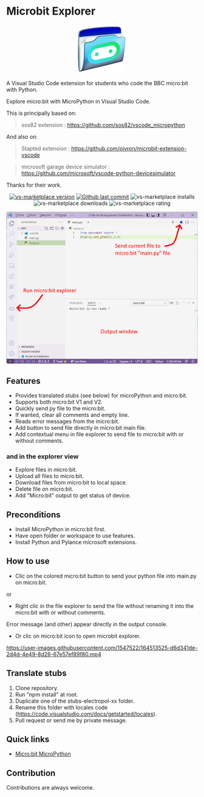 # Microbit Explorer
<p align="center">
<img src="image/microbit-explorer.png" alt="Explorer file on Micro:bit!">
</p>
A Visual Studio Code extension for students who code the BBC micro:bit with Python. 

Explore micro:bit with MicroPython in Visual Studio Code.

This is principally based on:
> sos82 extension : https://github.com/sos82/vscode_micropython

And also on:
> Stapted extension : https://github.com/oivron/microbit-extension-vscode

> microsoft garage device simulator : https://github.com/microsoft/vscode-python-devicesimulator

Thanks for their work.
<p align="center">
<a href="https://marketplace.visualstudio.com/items?itemName=electropol-fr.microbit-explorer"><img src="https://badgen.net/vs-marketplace/v/electropol-fr.microbit-explorer?icon=visualstudio" alt="vs-marketplace version"></a>
<a href="https://github.com/FrankSAURET/microbit-explorer"><img src="https://badgen.net/github/last-commit/FrankSAURET/microbit-explorer?icon=github" alt="Github last commit"></a>
<img src="https://badgen.net/vs-marketplace/i/electropol-fr.microbit-explorer" alt="vs-marketplace installs">
<img src="https://badgen.net/vs-marketplace/d/electropol-fr.microbit-explorer?color=cyan" alt="vs-marketplace downloads">
<img src="https://badgen.net/vs-marketplace/rating/electropol-fr.microbit-explorer" alt="vs-marketplace rating">
</p>

![Explorer file on Micro:bit!](image/first_view.png "Explorer file on Micro:bit")


## Features
* Provides translated stubs (see below) for microPython and micro:bit.
* Supports both micro:bit V1 and V2.
* Quickly send py file to the micro:bit.
* If wanted, clear all comments and empty line.
* Reads error messages from the micro:bit.
* Add button to send file directly in  micro:bit main file.
* Add contextual menu in file explorer to send file to micro:bit with or without comments.
### and in the explorer view
* Explore files in micro:bit.
* Upload all files to micro:bit.
* Download files from micro:bit to local space.
* Delete file on micro:bit.
* Add "Micro:bit" output to get status of device.

## Preconditions
* Install MicroPython in micro:bit first. 
* Have open folder or workspace to use features.
* Install Python and Pylance microsoft extensions.

## How to use

* Clic on the colored micro:bit button to send your python file into main.py on micro:bit.

or
* Right clic in the file explorer to send the file without renaming it into the micro:bit with or without comments.

Error message (and other) appear directly in the output console.

* Or clic on micro:bit icon to open microbit explorer.

https://user-images.githubusercontent.com/1547522/164513525-d6d341de-2d4d-4e49-8d26-67e57ef89f80.mp4

## Translate stubs
1. Clone repository.
1. Run "npm install" at root.
1. Duplicate one of the stubs-electropol-xx folder.
1. Rename this folder with locales code (https://code.visualstudio.com/docs/getstarted/locales).
1. Pull request or send me by private message.
## Quick links

* [Micro:bit MicroPython](https://microbit-micropython.readthedocs.io/en/v2-docs) 

## Contribution
Contributions are always welcome.
